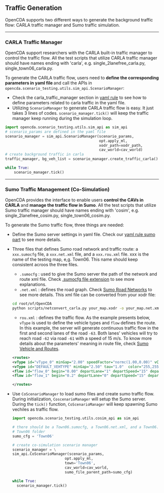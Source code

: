 ## Traffic Generation

OpenCDA supports two different ways to generate the background traffic flow: CARLA traffic manager and Sumo traffic simulation.

---
### CARLA Traffic Manager
OpenCDA support researchers with the CARLA built-in traffic manager to control
the traffic flow. All the test scripts that utilize CARLA traffic manager should
have names ending with 'carla', e.g. single_2lanefree_carla.py, single_town06_carla.py.

To generate the CARLA traffic flow, users need to <strong>define the corresponding parameters
in yaml file </strong> and call the APIs in `opencda.scenario_testing.utils.sim_api.ScenarioManager`:
* Check the carla_traffic_manager section in [yaml rule](yaml_define.html#carla_traffic_manager) to
see how to define parameters related to carla traffic in the yaml file.
* Utilizing `ScenarioManager` to generate CARLA traffic flow is easy. It just takes 3 lines of codes. `scenario_manager.tick()`
will keep the traffic manager keep running during the simulation loop.
```python
import opencda.scenario_testing.utils.sim_api as sim_api
# scenario_params are defined in the yaml file
scenario_manager = sim_api.ScenarioManager(scenario_params,
                                           opt.apply_ml,
                                           xodr_path=xodr_path,
                                           cav_world=cav_world)
# create background traffic in carla
traffic_manager, bg_veh_list = scenario_manager.create_traffic_carla()

while True:
    scenario_manager.tick()

```
---
### Sumo Traffic Management (Co-Simulation)
OpenCDA provides the interface to enable users <strong>control the CAVs in CARLA </strong>
and <strong>manage the traffic flow in Sumo</strong>. All the test scripts that utilize Sumo traffic manager should
have names ending with 'cosim', e.g. single_2lanefree_cosim.py, single_town06_cosim.py.

To generate the Sumo traffic flow, three things are needed:
* Define the Sumo server settings in yaml file. Check our [yaml rule sumo part](yaml_define.html#sumo-optional) to see more details.
* Three files that defines Sumo road network and traffic route: a `xxx.sumocfg` file, 
  a `xxx.net.xml` file, and a `xxx.rou.xml` file. xxx is the name of the testing map, e,g. Town06. This
  name should keep consistent acroos the three files.
  
    *   `.sumocfg` : used to give the Sumo server the path of the network and route xml file. Check
        [.sumocfg file extension](https://fileinfo.com/extension/sumocfg) to see more explanations.
    * `.net.xml` : defines the road graph. Check [Sumo Road Networks](https://sumo.dlr.de/docs/Networks/SUMO_Road_Networks.html)
      to see more details. This xml file can be converted from your xodr file:
  ```bash
  cd root/of/OpenCDA
  python scripts/netconvert_carla.py your_map.xodr -o your_map.net.xml
  ```
   * `rou.xml` : defines the traffic flow. As the example presents below, `vType` is used to define
     the vehicle types and `flow` defines the route. In this example, the server will generate continuous traffic flow
     in the first and second lanes of the road `-63`. Both lanes' vehicles will try to reach road `-62` via road `-61` with
     a speed of 15 m/s. To know more details about the parameters' meaning in route file, check [Sumo Vehicle and Routes](https://sumo.dlr.de/docs/Definition_of_Vehicles%2C_Vehicle_Types%2C_and_Routes.html).
  ```xml
  <routes>
  <vType id="vType_0" minGap="2.00" speedFactor="normc(1.00,0.00)" vClass="passenger" carFollowModel="IDMM" tau="0.6"/>
  <vType id="DEFAULT_VEHTYPE" minGap="2.50" tau="1.0"  color="255,255,255" Class="passenger" accel="0.5"/>
  <flow id="flow_0" begin="0.00" departLane="1" departSpeed="15" departPos="-320" from="-63.0.00" to="-62.0.00" via="-60.0.00" end="4800.00" vehsPerHour="1000.00" type="DEFAULT_VEHTYPE"/>
  <flow id="flow_1" begin="0.2" departLane="0" departSpeed="15" departPos="-320" from="-63.0.00" to="-62.0.00" via="-60.0.00" end="4800.00" vehsPerHour="1000.00" type="DEFAULT_VEHTYPE"/>
  
  </routes>
  
  ```
* Use `CoScenarioManager` to load sumo files and create sumo traffic flow. During initialization, 
  `CoscenarioManager` will setup the Sumo server. During the `tick()` function, `CoScenarioManager` 
  will keep spawning Sumo vechiles as traffic flow.
  
    ```python
  import opencda.scenario_testing.utils.cosim_api as sim_api
  
  # there should be a Town06.sumocfg, a Town06.net.xml, and a Town06.rou.xml in
  # Town06 folder
  sumo_cfg = 'Town06'
  
  # create co-simulation scenario manager
  scenario_manager = \
  sim_api.CoScenarioManager(scenario_params,
                            opt.apply_ml,
                            town='Town06',
                            cav_world=cav_world,
                            sumo_file_parent_path=sumo_cfg)
  
  while True:
      scenario_manager.tick()
    ```

